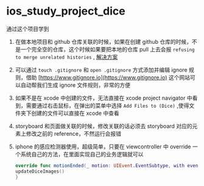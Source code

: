 # ios_study_project_dice

通过这个项目学到

1. 在做本地项目和 github 仓库关联的时候，如果在创建 github 仓库的时候，不是一个完全空的仓库，这个时候如果要把本地的仓库 pull 上去会报 `refusing to merge unrelated histories` , [解决方案](https://blog.csdn.net/u012145252/article/details/80628451)

2. 可以通过 `touch .gitignore` 和 `open .gitignore` 方式添加并编辑 ignore 规则，借助 [https://www.gitignore.io](https://www.gitignore.io) 这个网站可以自动帮我们生成 ignore 文件规则，非常的方便

3. 如果不是在 xcode 中创建的文件，无法直接在 xcode project navigator 中看到，需要通过右击鼠标，在弹出的菜单中选择 `Add Files to (Dice)` ,使得文件夹下创建的文件可以直接在 xcode 中查看

4. storyboard 和页面做关联的时候，修改关联的话必须去 storyboard 对应的元素上修改之前的 reference，不然运行会报错

5. iphone 的感应检测器使用，超级简单，只要在 viewcontroller 中 override 一个系统自己的方法，在里面实现自己的业务逻辑就可以

    ```swift
    override func motionEnded(_ motion: UIEvent.EventSubtype, with event: UIEvent?) {
    updateDiceImages()
    }
   ```
